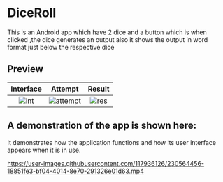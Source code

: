 # DiceRoll
This is an Android app which have 2 dice and a button which is when clicked ,the dice generates an output also it shows the output in word format just below the respective dice
## Preview
Interface|Attempt|Result
:-----:|:-------------------------------:|:------:
![int](https://user-images.githubusercontent.com/117936126/230564384-50b1e0cf-472b-4d0c-bde1-64e44934c7c6.jpg)|![attempt](https://user-images.githubusercontent.com/117936126/230564425-71de8d3e-5c7a-4c04-98f1-7ce78ed60ab1.jpg)|![res](https://user-images.githubusercontent.com/117936126/230564412-067ed3cf-7915-4390-912f-df97129a169f.jpg)

 ## A demonstration of the app is shown here:
 It demonstrates how the application functions and how its user interface appears when it is in use.


https://user-images.githubusercontent.com/117936126/230564456-18851fe3-bf04-4014-8e70-291326e01d63.mp4

